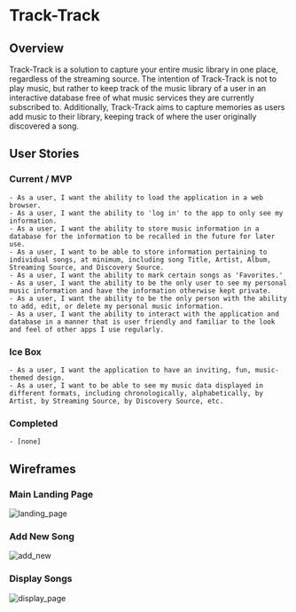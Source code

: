 # Track-Track

## Overview

Track-Track is a solution to capture your entire music library in one place, regardless of the streaming source. The intention of Track-Track is not to play music, but rather to keep track of the music library of a user in an interactive database free of what music services they are currently subscribed to. Additionally, Track-Track aims to capture memories as users add music to their library, keeping track of where the user originally discovered a song.

## User Stories

### Current / MVP
    - As a user, I want the ability to load the application in a web browser.
    - As a user, I want the ability to 'log in' to the app to only see my information.
    - As a user, I want the ability to store music information in a database for the information to be recalled in the future for later use.
    - As a user, I want to be able to store information pertaining to individual songs, at minimum, including song Title, Artist, Album, Streaming Source, and Discovery Source.
    - As a user, I want the ability to mark certain songs as 'Favorites.'
    - As a user, I want the ability to be the only user to see my personal music information and have the information otherwise kept private.
    - As a user, I want the ability to be the only person with the ability to add, edit, or delete my personal music information.
    - As a user, I want the ability to interact with the application and database in a manner that is user friendly and familiar to the look and feel of other apps I use regularly.

### Ice Box
    - As a user, I want the application to have an inviting, fun, music-themed design.
    - As a user, I want to be able to see my music data displayed in different formats, including chronologically, alphabetically, by Artist, by Streaming Source, by Discovery Source, etc.
### Completed
    - [none]


## Wireframes

### Main Landing Page
![landing_page](public/images/landing_page.png)

### Add New Song
![add_new](public/images/add_new.png)

### Display Songs
![display_page](public/images/display_page.png)
